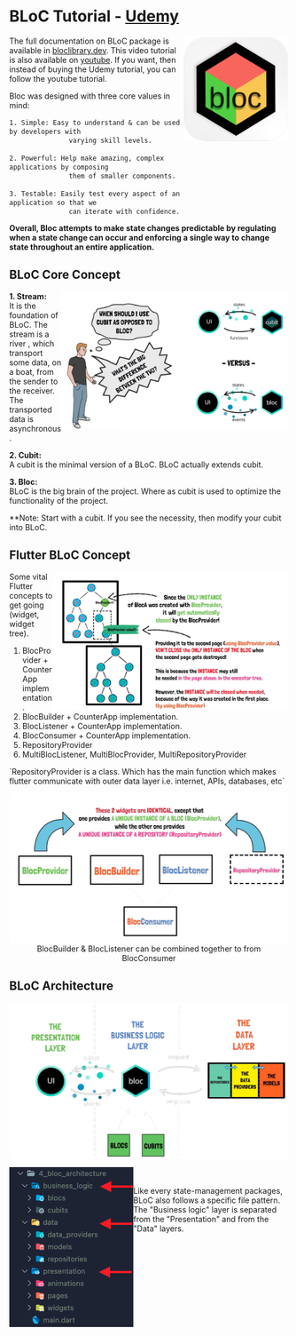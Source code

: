 # BLoC Tutorial - [Udemy](https://www.udemy.com/course/bloc-from-zero-to-hero/)

<img align="right" src="screenshots/logo/playstore.png" height="190"></img>

The full documentation on BLoC package is available in [bloclibrary.dev](https://bloclibrary.dev/). This video tutorial is also available on [youtube](https://www.youtube.com/watch?v=THCkkQ-V1-8). If you want, then instead of buying the Udemy tutorial, you can follow the youtube tutorial.

Bloc was designed with three core values in mind:

```
1. Simple: Easy to understand & can be used by developers with
               varying skill levels.

2. Powerful: Help make amazing, complex applications by composing
               them of smaller components.

3. Testable: Easily test every aspect of an application so that we
               can iterate with confidence.
```

**Overall, Bloc attempts to make state changes predictable by regulating when a state change can occur and enforcing a single way to change state throughout an entire application.**

## BLoC Core Concept

<img align="right" src="screenshots/2_core_concept/bloc_n_cubit.png" height="250"></img>

**1. Stream:** <br>
It is the foundation of BLoC. The stream is a river , which transport some data, on a boat, from the sender to the receiver. The transported data is asynchronous.<br>

**2. Cubit:** <br>
A cubit is the minimal version of a BLoC. BLoC actually extends cubit.

**3. Bloc:** <br>
BLoC is the big brain of the project. Where as cubit is used to optimize the functionality of the project.

\*\*Note: Start with a cubit. If you see the necessity, then modify your cubit into BLoC.

## Flutter BLoC Concept

<img align="right" src="screenshots/2_core_concept/flutter_bloc.png" height="250"></img>

<p>
Some vital Flutter concepts to get going (widget, widget tree).

1. BlocProvider + CounterApp implementation.
2. BlocBuilder + CounterApp implementation.
3. BlocListener + CounterApp implementation.
4. BlocConsumer + CounterApp implementation.
5. RepositoryProvider
6. MultiBlocListener, MultiBlocProvider, MultiRepositoryProvider
</p>
<p>
`RepositoryProvider is a class. Which has the main function which makes flutter communicate with outer data layer i.e. internet, APIs, databases, etc`
</p>
<img align="right" src="screenshots/bloc_vital_concept.png"></img>
<p align="center">BlocBuilder & BlocListener can be combined together to from BlocConsumer</p>

## BLoC Architecture

<img align="center" src="screenshots/4_bloc_architecture/bloc_architect.png"></img>

<img align="left" src="screenshots/4_bloc_architecture/folder_structure.png"></img>

<br><br>
Like every state-management packages, BLoC also follows a specific file pattern. <br>
The "Business logic" layer is separated from the "Presentation" and from the "Data" layers.
